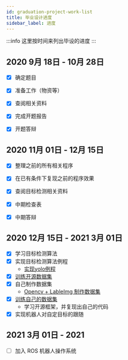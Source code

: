 ```yaml
---
id: graduation-project-work-list
title: 毕业设计进度
sidebar_label: 进度
---
```


:::info
 这里按时间来列出毕设的进度
:::

## 2020 9月 18日 - 10月 28日
- [x] 确定题目
- [x] 准备工作（物资等）
- [x] 查阅相关资料
- [x] 完成开题报告
- [x] 开题答辩


## 2020 11月 01日 - 12月 15日
- [x] 整理之前的所有相关程序
- [x] 在已有条件下复现之前的程序效果
- [x] 查阅目标检测相关资料
- [x] 中期检查表
- [x] 中期答辩


## 2020 12月 15日 - 2021 3月 01日
- [x] 学习目标检测算法
- [x] 实现目标检测算法例程
  - [实现yolo例程](https://sinnammanyo.cn/docs/docs/yolo/yolov5-start)
- [x] [训练开源数据集](https://sinnammanyo.cn/docs/docs/yolo/yolov5-train)
- [x] 自己制作数据集
  - [Opencv + LableImg 制作数据集](https://sinnammanyo.cn/docs/docs/yolo/yolov5-%E8%AE%AD%E7%BB%83%E8%87%AA%E5%BB%BA%E6%95%B0%E6%8D%AE%E9%9B%86)
- [x] [训练自己的数据集](https://sinnammanyo.cn/docs/docs/yolo/yolov5-%E8%AE%AD%E7%BB%83%E8%87%AA%E5%BB%BA%E6%95%B0%E6%8D%AE%E9%9B%86)
  - 学习开源框架，并复现出自己的代码
- [x] 实现机器人对自定目标的跟随

## 2021 3月 01日 - 2021
- [ ] 加入 ROS 机器人操作系统
